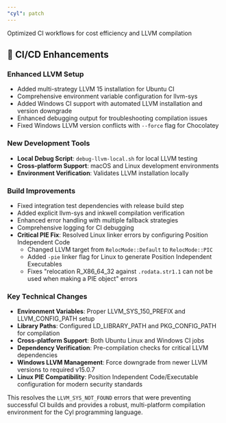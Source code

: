 ```yaml
---
"cyl": patch
---
```


Optimized CI workflows for cost efficiency and LLVM compilation

## 🚀 CI/CD Enhancements

### Enhanced LLVM Setup

- Added multi-strategy LLVM 15 installation for Ubuntu CI
- Comprehensive environment variable configuration for llvm-sys
- Added Windows CI support with automated LLVM installation and version downgrade
- Enhanced debugging output for troubleshooting compilation issues
- Fixed Windows LLVM version conflicts with `--force` flag for Chocolatey

### New Development Tools

- **Local Debug Script**: `debug-llvm-local.sh` for local LLVM testing
- **Cross-platform Support**: macOS and Linux development environments
- **Environment Verification**: Validates LLVM installation locally

### Build Improvements

- Fixed integration test dependencies with release build step
- Added explicit llvm-sys and inkwell compilation verification
- Enhanced error handling with multiple fallback strategies
- Comprehensive logging for CI debugging
- **Critical PIE Fix**: Resolved Linux linker errors by configuring Position Independent Code
  - Changed LLVM target from `RelocMode::Default` to `RelocMode::PIC`
  - Added `-pie` linker flag for Linux to generate Position Independent Executables
  - Fixes "relocation R_X86_64_32 against `.rodata.str1.1` can not be used when making a PIE object" errors

### Key Technical Changes

- **Environment Variables**: Proper LLVM_SYS_150_PREFIX and LLVM_CONFIG_PATH setup
- **Library Paths**: Configured LD_LIBRARY_PATH and PKG_CONFIG_PATH for compilation
- **Cross-platform Support**: Both Ubuntu Linux and Windows CI jobs
- **Dependency Verification**: Pre-compilation checks for critical LLVM dependencies
- **Windows LLVM Management**: Force downgrade from newer LLVM versions to required v15.0.7
- **Linux PIE Compatibility**: Position Independent Code/Executable configuration for modern security standards

This resolves the `LLVM_SYS_NOT_FOUND` errors that were preventing successful CI builds and provides a robust, multi-platform compilation environment for the Cyl programming language.
